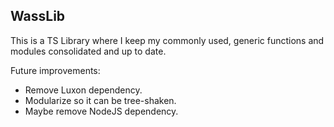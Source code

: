 WassLib
-------
This is a TS Library where I keep my commonly used, generic functions and modules consolidated and up to date.

Future improvements:
* Remove Luxon dependency.
* Modularize so it can be tree-shaken.
* Maybe remove NodeJS dependency.
